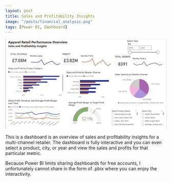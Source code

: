 ```yaml
---
layout: post
title: Sales and Profitability Insights
image: "/posts/financial_analysis.png"
tags: [Power BI, Dashboard]
---
```



![alt text](/img/apparel_dashboard.png "Sales and Profitability")

This is a dashboard is an overview of sales and profitability insights for a multi-channel retailer. The dashboard is fully interactive and you can even select a product, city, or year and view the sales and profits for that particular metric. 

Because Power BI limits sharing dashboards for free accounts, I unfortunately cannot share in the form of .pbix where you can enjoy the interactivity.
